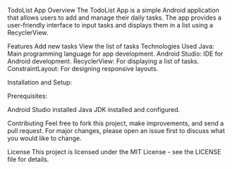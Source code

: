 TodoList App
Overview
The TodoList App is a simple Android application that allows users to add and manage their daily tasks. The app provides a user-friendly interface to input tasks and displays them in a list using a RecyclerView.

Features
Add new tasks
View the list of tasks
Technologies Used
Java: Main programming language for app development.
Android Studio: IDE for Android development.
RecyclerView: For displaying a list of tasks.
ConstraintLayout: For designing responsive layouts.

Installation and Setup:

Prerequisites:

Android Studio installed
Java JDK installed and configured.

Contributing
Feel free to fork this project, make improvements, and send a pull request. For major changes, please open an issue first to discuss what you would like to change.

License
This project is licensed under the MIT License - see the LICENSE file for details.
